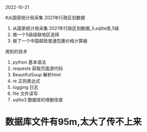 2022-10-21 

#从国家统计局采集 2021年行政区划数据

1. 从国家统计局采集 2021年行政区划数据,入sqlite库,5级
2. 做一个5级级联地区选择
3. 做了一个中国邮政普通包裹价格计算器

用到的技术

1. python 基本语法
2. requests 获取页面源代码
3. BeautifulSoup 解析html
4. re 正则表达式
5. logging 日志
6. file 文件读写
7. sqlite3 数据库的增删改查

数据库文件有95m,太大了传不上来
=================

